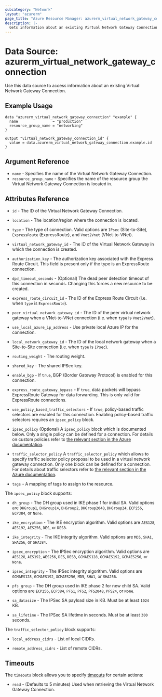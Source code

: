 ```yaml
---
subcategory: "Network"
layout: "azurerm"
page_title: "Azure Resource Manager: azurerm_virtual_network_gateway_connection"
description: |-
  Gets information about an existing Virtual Network Gateway Connection.
---
```


# Data Source: azurerm_virtual_network_gateway_connection

Use this data source to access information about an existing Virtual Network Gateway Connection.

## Example Usage

```hcl
data "azurerm_virtual_network_gateway_connection" "example" {
  name                = "production"
  resource_group_name = "networking"
}

output "virtual_network_gateway_connection_id" {
  value = data.azurerm_virtual_network_gateway_connection.example.id
}
```

## Argument Reference

* `name` - Specifies the name of the Virtual Network Gateway Connection.
* `resource_group_name` - Specifies the name of the resource group the Virtual Network Gateway Connection is located in.

## Attributes Reference

* `id` - The ID of the Virtual Network Gateway Connection.

* `location` - The location/region where the connection is
    located.

* `type` - The type of connection. Valid options are `IPsec`
    (Site-to-Site), `ExpressRoute` (ExpressRoute), and `Vnet2Vnet` (VNet-to-VNet).

* `virtual_network_gateway_id` - The ID of the Virtual Network Gateway
    in which the connection is created. 

* `authorization_key` - The authorization key associated with the
    Express Route Circuit. This field is present only if the type is an
    ExpressRoute connection.

* `dpd_timeout_seconds` - (Optional) The dead peer detection timeout of this connection in seconds. Changing this forces a new resource to be created.

* `express_route_circuit_id` - The ID of the Express Route Circuit
    (i.e. when `type` is `ExpressRoute`).

* `peer_virtual_network_gateway_id` - The ID of the peer virtual
    network gateway when a VNet-to-VNet connection (i.e. when `type`
    is `Vnet2Vnet`). 

* `use_local_azure_ip_address` - Use private local Azure IP for the connection. 

* `local_network_gateway_id` - The ID of the local network gateway
    when a Site-to-Site connection (i.e. when `type` is `IPsec`).

* `routing_weight` - The routing weight.

* `shared_key` - The shared IPSec key. 

* `enable_bgp` - If `true`, BGP (Border Gateway Protocol) is enabled
    for this connection. 

* `express_route_gateway_bypass` - If `true`, data packets will bypass ExpressRoute Gateway for data forwarding. This is only valid for ExpressRoute connections.

* `use_policy_based_traffic_selectors` - If `true`, policy-based traffic
    selectors are enabled for this connection. Enabling policy-based traffic
    selectors requires an `ipsec_policy` block. 

* `ipsec_policy` (Optional) A `ipsec_policy` block which is documented below.
    Only a single policy can be defined for a connection. For details on
    custom policies refer to [the relevant section in the Azure documentation](https://docs.microsoft.com/en-us/azure/vpn-gateway/vpn-gateway-ipsecikepolicy-rm-powershell).

* `traffic_selector_policy` A `traffic_selector_policy` which allows to specify traffic selector policy proposal to be used in a virtual network gateway connection.
    Only one block can be defined for a connection.
    For details about traffic selectors refer to [the relevant section in the Azure documentation](https://docs.microsoft.com/en-us/azure/vpn-gateway/vpn-gateway-connect-multiple-policybased-rm-ps).

* `tags` - A mapping of tags to assign to the resource.

The `ipsec_policy` block supports:

* `dh_group` - The DH group used in IKE phase 1 for initial SA. Valid
    options are `DHGroup1`, `DHGroup14`, `DHGroup2`, `DHGroup2048`, `DHGroup24`,
    `ECP256`, `ECP384`, or `None`.

* `ike_encryption` - The IKE encryption algorithm. Valid
    options are `AES128`, `AES192`, `AES256`, `DES`, or `DES3`.

* `ike_integrity` - The IKE integrity algorithm. Valid
    options are `MD5`, `SHA1`, `SHA256`, or `SHA384`.

* `ipsec_encryption` - The IPSec encryption algorithm. Valid
    options are `AES128`, `AES192`, `AES256`, `DES`, `DES3`, `GCMAES128`, `GCMAES192`, `GCMAES256`, or `None`.

* `ipsec_integrity` - The IPSec integrity algorithm. Valid
    options are `GCMAES128`, `GCMAES192`, `GCMAES256`, `MD5`, `SHA1`, or `SHA256`.

* `pfs_group` - The DH group used in IKE phase 2 for new child SA.
    Valid options are `ECP256`, `ECP384`, `PFS1`, `PFS2`, `PFS2048`, `PFS24`,
    or `None`.

* `sa_datasize` - The IPSec SA payload size in KB. Must be at least
    `1024` KB. 

* `sa_lifetime` - The IPSec SA lifetime in seconds. Must be at least
    `300` seconds.

The `traffic_selector_policy` block supports:

* `local_address_cidrs` - List of local CIDRs.

* `remote_address_cidrs` - List of remote CIDRs.

## Timeouts

The `timeouts` block allows you to specify [timeouts](https://www.terraform.io/docs/configuration/resources.html#timeouts) for certain actions:

* `read` - (Defaults to 5 minutes) Used when retrieving the Virtual Network Gateway Connection.
